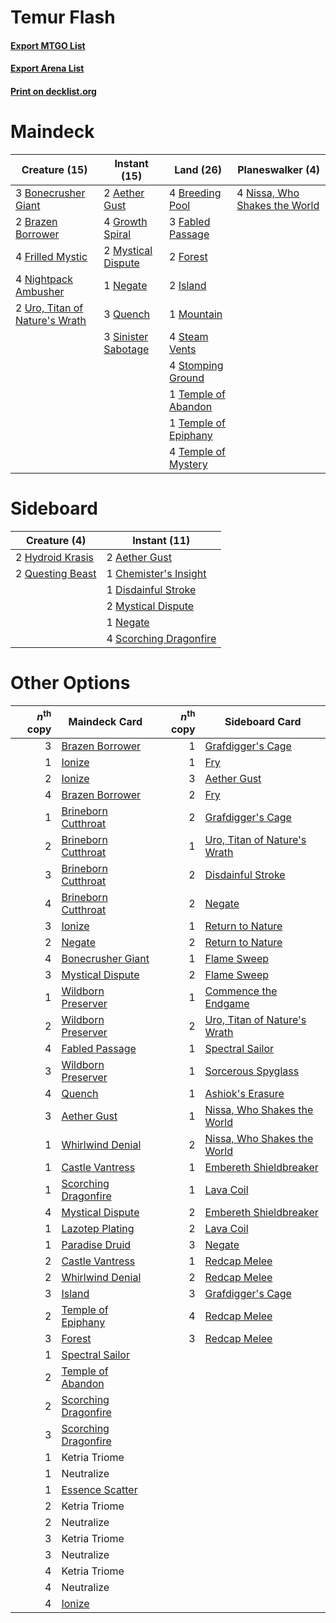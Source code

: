 # Temur Flash

#### [Export MTGO List](../collection/Temur%20Flash/Temur%20Flash.txt)
#### [Export Arena List](../collection/Temur%20Flash/Temur%20Flash_arena.txt)
#### [Print on decklist.org](http://decklist.org/?deckmain=2%09Aether%20Gust%0A3%09Bonecrusher%20Giant%0A2%09Brazen%20Borrower%0A4%09Breeding%20Pool%0A3%09Fabled%20Passage%0A2%09Forest%0A4%09Frilled%20Mystic%0A4%09Growth%20Spiral%0A2%09Island%0A1%09Mountain%0A2%09Mystical%20Dispute%0A1%09Negate%0A4%09Nightpack%20Ambusher%0A4%09Nissa,%20Who%20Shakes%20the%20World%0A3%09Quench%0A3%09Sinister%20Sabotage%0A4%09Steam%20Vents%0A4%09Stomping%20Ground%0A1%09Temple%20of%20Abandon%0A1%09Temple%20of%20Epiphany%0A4%09Temple%20of%20Mystery%0A2%09Uro,%20Titan%20of%20Nature's%20Wrath&deckside=2%09Aether%20Gust%0A1%09Chemister's%20Insight%0A1%09Disdainful%20Stroke%0A2%09Hydroid%20Krasis%0A2%09Mystical%20Dispute%0A1%09Negate%0A2%09Questing%20Beast%0A4%09Scorching%20Dragonfire)
# Maindeck

|                                              Creature (15)                                              |                                         Instant (15)                                         |                                           Land (26)                                           |                                            Planeswalker (4)                                            |
|---------------------------------------------------------------------------------------------------------|----------------------------------------------------------------------------------------------|-----------------------------------------------------------------------------------------------|--------------------------------------------------------------------------------------------------------|
|3 [Bonecrusher Giant](http://gatherer.wizards.com/Pages/Card/Details.aspx?multiverseid=473077)           |2 [Aether Gust](http://gatherer.wizards.com/Pages/Card/Details.aspx?multiverseid=466796)      |4 [Breeding Pool](http://gatherer.wizards.com/Pages/Card/Details.aspx?multiverseid=97088)      |4 [Nissa, Who Shakes the World](http://gatherer.wizards.com/Pages/Card/Details.aspx?multiverseid=461096)|
|2 [Brazen Borrower](http://gatherer.wizards.com/Pages/Card/Details.aspx?multiverseid=473001)             |4 [Growth Spiral](http://gatherer.wizards.com/Pages/Card/Details.aspx?multiverseid=457322)    |3 [Fabled Passage](http://gatherer.wizards.com/Pages/Card/Details.aspx?multiverseid=473206)    |                                                                                                        |
|4 [Frilled Mystic](http://gatherer.wizards.com/Pages/Card/Details.aspx?multiverseid=457318)              |2 [Mystical Dispute](http://gatherer.wizards.com/Pages/Card/Details.aspx?multiverseid=473020) |2 [Forest](http://gatherer.wizards.com/Pages/Card/Details.aspx?multiverseid=439860)            |                                                                                                        |
|4 [Nightpack Ambusher](http://gatherer.wizards.com/Pages/Card/Details.aspx?multiverseid=466939)          |1 [Negate](http://gatherer.wizards.com/Pages/Card/Details.aspx?multiverseid=423707)           |2 [Island](http://gatherer.wizards.com/Pages/Card/Details.aspx?multiverseid=439857)            |                                                                                                        |
|2 [Uro, Titan of Nature's Wrath](http://gatherer.wizards.com/Pages/Card/Details.aspx?multiverseid=476480)|3 [Quench](http://gatherer.wizards.com/Pages/Card/Details.aspx?multiverseid=457192)           |1 [Mountain](http://gatherer.wizards.com/Pages/Card/Details.aspx?multiverseid=439859)          |                                                                                                        |
|                                                                                                         |3 [Sinister Sabotage](http://gatherer.wizards.com/Pages/Card/Details.aspx?multiverseid=452804)|4 [Steam Vents](http://gatherer.wizards.com/Pages/Card/Details.aspx?multiverseid=405109)       |                                                                                                        |
|                                                                                                         |                                                                                              |4 [Stomping Ground](http://gatherer.wizards.com/Pages/Card/Details.aspx?multiverseid=405110)   |                                                                                                        |
|                                                                                                         |                                                                                              |1 [Temple of Abandon](http://gatherer.wizards.com/Pages/Card/Details.aspx?multiverseid=373711) |                                                                                                        |
|                                                                                                         |                                                                                              |1 [Temple of Epiphany](http://gatherer.wizards.com/Pages/Card/Details.aspx?multiverseid=442808)|                                                                                                        |
|                                                                                                         |                                                                                              |4 [Temple of Mystery](http://gatherer.wizards.com/Pages/Card/Details.aspx?multiverseid=373571) |                                                                                                        |


# Sideboard

|                                       Creature (4)                                        |                                          Instant (11)                                           |
|-------------------------------------------------------------------------------------------|-------------------------------------------------------------------------------------------------|
|2 [Hydroid Krasis](http://gatherer.wizards.com/Pages/Card/Details.aspx?multiverseid=457327)|2 [Aether Gust](http://gatherer.wizards.com/Pages/Card/Details.aspx?multiverseid=466796)         |
|2 [Questing Beast](http://gatherer.wizards.com/Pages/Card/Details.aspx?multiverseid=473133)|1 [Chemister's Insight](http://gatherer.wizards.com/Pages/Card/Details.aspx?multiverseid=452782) |
|                                                                                           |1 [Disdainful Stroke](http://gatherer.wizards.com/Pages/Card/Details.aspx?multiverseid=420705)   |
|                                                                                           |2 [Mystical Dispute](http://gatherer.wizards.com/Pages/Card/Details.aspx?multiverseid=473020)    |
|                                                                                           |1 [Negate](http://gatherer.wizards.com/Pages/Card/Details.aspx?multiverseid=423707)              |
|                                                                                           |4 [Scorching Dragonfire](http://gatherer.wizards.com/Pages/Card/Details.aspx?multiverseid=473101)|


# Other Options

|*n*<sup>th</sup> copy|                                         Maindeck Card                                         |*n*<sup>th</sup> copy|                                            Sideboard Card                                             |
|--------------------:|-----------------------------------------------------------------------------------------------|--------------------:|-------------------------------------------------------------------------------------------------------|
|                    3|[Brazen Borrower](http://gatherer.wizards.com/Pages/Card/Details.aspx?multiverseid=473001)     |                    1|[Grafdigger's Cage](http://gatherer.wizards.com/Pages/Card/Details.aspx?multiverseid=278452)           |
|                    1|[Ionize](http://gatherer.wizards.com/Pages/Card/Details.aspx?multiverseid=452929)              |                    1|[Fry](http://gatherer.wizards.com/Pages/Card/Details.aspx?multiverseid=466894)                         |
|                    2|[Ionize](http://gatherer.wizards.com/Pages/Card/Details.aspx?multiverseid=452929)              |                    3|[Aether Gust](http://gatherer.wizards.com/Pages/Card/Details.aspx?multiverseid=466796)                 |
|                    4|[Brazen Borrower](http://gatherer.wizards.com/Pages/Card/Details.aspx?multiverseid=473001)     |                    2|[Fry](http://gatherer.wizards.com/Pages/Card/Details.aspx?multiverseid=466894)                         |
|                    1|[Brineborn Cutthroat](http://gatherer.wizards.com/Pages/Card/Details.aspx?multiverseid=466804) |                    2|[Grafdigger's Cage](http://gatherer.wizards.com/Pages/Card/Details.aspx?multiverseid=278452)           |
|                    2|[Brineborn Cutthroat](http://gatherer.wizards.com/Pages/Card/Details.aspx?multiverseid=466804) |                    1|[Uro, Titan of Nature's Wrath](http://gatherer.wizards.com/Pages/Card/Details.aspx?multiverseid=476480)|
|                    3|[Brineborn Cutthroat](http://gatherer.wizards.com/Pages/Card/Details.aspx?multiverseid=466804) |                    2|[Disdainful Stroke](http://gatherer.wizards.com/Pages/Card/Details.aspx?multiverseid=420705)           |
|                    4|[Brineborn Cutthroat](http://gatherer.wizards.com/Pages/Card/Details.aspx?multiverseid=466804) |                    2|[Negate](http://gatherer.wizards.com/Pages/Card/Details.aspx?multiverseid=423707)                      |
|                    3|[Ionize](http://gatherer.wizards.com/Pages/Card/Details.aspx?multiverseid=452929)              |                    1|[Return to Nature](http://gatherer.wizards.com/Pages/Card/Details.aspx?multiverseid=461102)            |
|                    2|[Negate](http://gatherer.wizards.com/Pages/Card/Details.aspx?multiverseid=423707)              |                    2|[Return to Nature](http://gatherer.wizards.com/Pages/Card/Details.aspx?multiverseid=461102)            |
|                    4|[Bonecrusher Giant](http://gatherer.wizards.com/Pages/Card/Details.aspx?multiverseid=473077)   |                    1|[Flame Sweep](http://gatherer.wizards.com/Pages/Card/Details.aspx?multiverseid=466893)                 |
|                    3|[Mystical Dispute](http://gatherer.wizards.com/Pages/Card/Details.aspx?multiverseid=473020)    |                    2|[Flame Sweep](http://gatherer.wizards.com/Pages/Card/Details.aspx?multiverseid=466893)                 |
|                    1|[Wildborn Preserver](http://gatherer.wizards.com/Pages/Card/Details.aspx?multiverseid=473144)  |                    1|[Commence the Endgame](http://gatherer.wizards.com/Pages/Card/Details.aspx?multiverseid=460972)        |
|                    2|[Wildborn Preserver](http://gatherer.wizards.com/Pages/Card/Details.aspx?multiverseid=473144)  |                    2|[Uro, Titan of Nature's Wrath](http://gatherer.wizards.com/Pages/Card/Details.aspx?multiverseid=476480)|
|                    4|[Fabled Passage](http://gatherer.wizards.com/Pages/Card/Details.aspx?multiverseid=473206)      |                    1|[Spectral Sailor](http://gatherer.wizards.com/Pages/Card/Details.aspx?multiverseid=466830)             |
|                    3|[Wildborn Preserver](http://gatherer.wizards.com/Pages/Card/Details.aspx?multiverseid=473144)  |                    1|[Sorcerous Spyglass](http://gatherer.wizards.com/Pages/Card/Details.aspx?multiverseid=435407)          |
|                    4|[Quench](http://gatherer.wizards.com/Pages/Card/Details.aspx?multiverseid=457192)              |                    1|[Ashiok's Erasure](http://gatherer.wizards.com/Pages/Card/Details.aspx?multiverseid=476294)            |
|                    3|[Aether Gust](http://gatherer.wizards.com/Pages/Card/Details.aspx?multiverseid=466796)         |                    1|[Nissa, Who Shakes the World](http://gatherer.wizards.com/Pages/Card/Details.aspx?multiverseid=461096) |
|                    1|[Whirlwind Denial](http://gatherer.wizards.com/Pages/Card/Details.aspx?multiverseid=476332)    |                    2|[Nissa, Who Shakes the World](http://gatherer.wizards.com/Pages/Card/Details.aspx?multiverseid=461096) |
|                    1|[Castle Vantress](http://gatherer.wizards.com/Pages/Card/Details.aspx?multiverseid=473204)     |                    1|[Embereth Shieldbreaker](http://gatherer.wizards.com/Pages/Card/Details.aspx?multiverseid=473084)      |
|                    1|[Scorching Dragonfire](http://gatherer.wizards.com/Pages/Card/Details.aspx?multiverseid=473101)|                    1|[Lava Coil](http://gatherer.wizards.com/Pages/Card/Details.aspx?multiverseid=452858)                   |
|                    4|[Mystical Dispute](http://gatherer.wizards.com/Pages/Card/Details.aspx?multiverseid=473020)    |                    2|[Embereth Shieldbreaker](http://gatherer.wizards.com/Pages/Card/Details.aspx?multiverseid=473084)      |
|                    1|[Lazotep Plating](http://gatherer.wizards.com/Pages/Card/Details.aspx?multiverseid=460986)     |                    2|[Lava Coil](http://gatherer.wizards.com/Pages/Card/Details.aspx?multiverseid=452858)                   |
|                    1|[Paradise Druid](http://gatherer.wizards.com/Pages/Card/Details.aspx?multiverseid=461098)      |                    3|[Negate](http://gatherer.wizards.com/Pages/Card/Details.aspx?multiverseid=423707)                      |
|                    2|[Castle Vantress](http://gatherer.wizards.com/Pages/Card/Details.aspx?multiverseid=473204)     |                    1|[Redcap Melee](http://gatherer.wizards.com/Pages/Card/Details.aspx?multiverseid=473097)                |
|                    2|[Whirlwind Denial](http://gatherer.wizards.com/Pages/Card/Details.aspx?multiverseid=476332)    |                    2|[Redcap Melee](http://gatherer.wizards.com/Pages/Card/Details.aspx?multiverseid=473097)                |
|                    3|[Island](http://gatherer.wizards.com/Pages/Card/Details.aspx?multiverseid=439857)              |                    3|[Grafdigger's Cage](http://gatherer.wizards.com/Pages/Card/Details.aspx?multiverseid=278452)           |
|                    2|[Temple of Epiphany](http://gatherer.wizards.com/Pages/Card/Details.aspx?multiverseid=442808)  |                    4|[Redcap Melee](http://gatherer.wizards.com/Pages/Card/Details.aspx?multiverseid=473097)                |
|                    3|[Forest](http://gatherer.wizards.com/Pages/Card/Details.aspx?multiverseid=439860)              |                    3|[Redcap Melee](http://gatherer.wizards.com/Pages/Card/Details.aspx?multiverseid=473097)                |
|                    1|[Spectral Sailor](http://gatherer.wizards.com/Pages/Card/Details.aspx?multiverseid=466830)     |                     |                                                                                                       |
|                    2|[Temple of Abandon](http://gatherer.wizards.com/Pages/Card/Details.aspx?multiverseid=373711)   |                     |                                                                                                       |
|                    2|[Scorching Dragonfire](http://gatherer.wizards.com/Pages/Card/Details.aspx?multiverseid=473101)|                     |                                                                                                       |
|                    3|[Scorching Dragonfire](http://gatherer.wizards.com/Pages/Card/Details.aspx?multiverseid=473101)|                     |                                                                                                       |
|                    1|Ketria Triome                                                                                  |                     |                                                                                                       |
|                    1|Neutralize                                                                                     |                     |                                                                                                       |
|                    1|[Essence Scatter](http://gatherer.wizards.com/Pages/Card/Details.aspx?multiverseid=426754)     |                     |                                                                                                       |
|                    2|Ketria Triome                                                                                  |                     |                                                                                                       |
|                    2|Neutralize                                                                                     |                     |                                                                                                       |
|                    3|Ketria Triome                                                                                  |                     |                                                                                                       |
|                    3|Neutralize                                                                                     |                     |                                                                                                       |
|                    4|Ketria Triome                                                                                  |                     |                                                                                                       |
|                    4|Neutralize                                                                                     |                     |                                                                                                       |
|                    4|[Ionize](http://gatherer.wizards.com/Pages/Card/Details.aspx?multiverseid=452929)              |                     |                                                                                                       |

